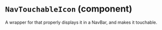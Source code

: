 `NavTouchableIcon` (component)
==============================

A wrapper for <Icon /> that properly displays
it in a NavBar, and makes it touchable.

